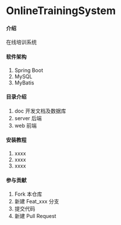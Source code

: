 # OnlineTrainingSystem

#### 介绍
在线培训系统

#### 软件架构
1. Spring Boot
2. MySQL
3. MyBatis

#### 目录介绍
1. doc 开发文档及数据库
2. server 后端
3. web 前端

#### 安装教程

1. xxxx
2. xxxx
3. xxxx

#### 参与贡献

1. Fork 本仓库
2. 新建 Feat_xxx 分支
3. 提交代码
4. 新建 Pull Request
